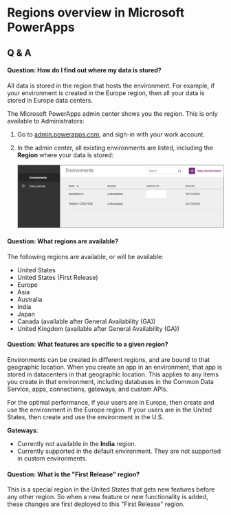 <properties
	pageTitle="Overview of Environments | Microsoft PowerApps"
	description="What environments are, how to use them"
	services=""
	suite="powerapps"
	documentationCenter="na"
	authors="RickSaling"
	manager="anneta"
	editor=""
	tags=""/>

<tags
   ms.service="powerapps"
   ms.devlang="na"
   ms.topic="article"
   ms.tgt_pltfrm="na"
   ms.workload="na"
   ms.date="10/20/2016"
   ms.author="ricksal"/>

# Regions overview in Microsoft PowerApps

## Q & A

#### Question: How do I find out where my data is stored?
All data is stored in the region that hosts the environment. For example, if your environment is created in the Europe region, then all your data is stored in Europe data centers.

The Microsoft PowerApps admin center shows you the region. This is only available to Administrators:

1. Go to [admin.powerapps.com](https://admin.powerapps.com), and sign-in with your work account.
2. In the admin center, all existing environments are listed, including the **Region** where your data is stored:

   ![](./media/regions-overview/environment-list.png)

#### Question: What regions are available?
The following regions are available, or will be available:

- United States
- United States (First Release)
- Europe
- Asia
- Australia
- India
- Japan
- Canada (available after General Availability (GA))
- United Kingdom (available after General Availability (GA))  

#### Question: What features are specific to a given region?

Environments can be created in different regions, and are bound to that geographic location. When you create an app in an environment, that app is stored in datacenters in that geographic location. This applies to any items you create in that environment, including  databases in the Common Data Service, apps, connections, gateways, and custom APIs.

For the optimal performance, if your users are in Europe, then create and use the environment in the Europe region. If your users are in the United States, then create and use the environment in the U.S.

**Gateways**:
- Currently not available in the **India** region.
- Currently supported in the default environment. They are not supported in custom environments.

#### Question: What is the "First Release" region?
This is a special region in the United States that gets new features before any other region. So when a new feature or new functionality is added, these changes are first deployed to this "First Release" region.
